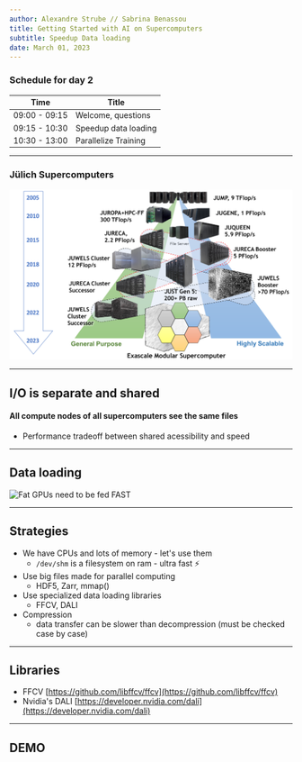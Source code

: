```yaml
---
author: Alexandre Strube // Sabrina Benassou
title: Getting Started with AI on Supercomputers 
subtitle: Speedup Data loading
date: March 01, 2023
---
```


### Schedule for day 2

| Time          | Title                |
| ------------- | -----------          |
| 09:00 - 09:15 | Welcome, questions   |
| 09:15 - 10:30 | Speedup data loading |
| 10:30 - 13:00 | Parallelize Training |


---


### Jülich Supercomputers

![JSC Supercomputer Stragegy](images/machines.png)


---


## I/O is separate and shared

#### All compute nodes of all supercomputers see the same files

- Performance tradeoff between shared acessibility and speed

---

## Data loading

![Fat GPUs need to be fed FAST](images/nomnom.jpg)


--- 



## Strategies

- We have CPUs and lots of memory - let's use them
    - `/dev/shm` is a filesystem on ram - ultra fast ⚡️
- Use big files made for parallel computing
    - HDF5, Zarr, mmap()
- Use specialized data loading libraries
    - FFCV, DALI
- Compression
    - data transfer can be slower than decompression (must be checked case by case)

---

## Libraries

- FFCV [https://github.com/libffcv/ffcv](https://github.com/libffcv/ffcv)
- Nvidia's DALI [https://developer.nvidia.com/dali](https://developer.nvidia.com/dali)

---

## DEMO
